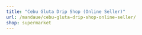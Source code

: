 ```yaml
---
title: "Cebu Gluta Drip Shop (Online Seller)"
url: /mandaue/cebu-gluta-drip-shop-online-seller/
shop: supermarket
---
```

